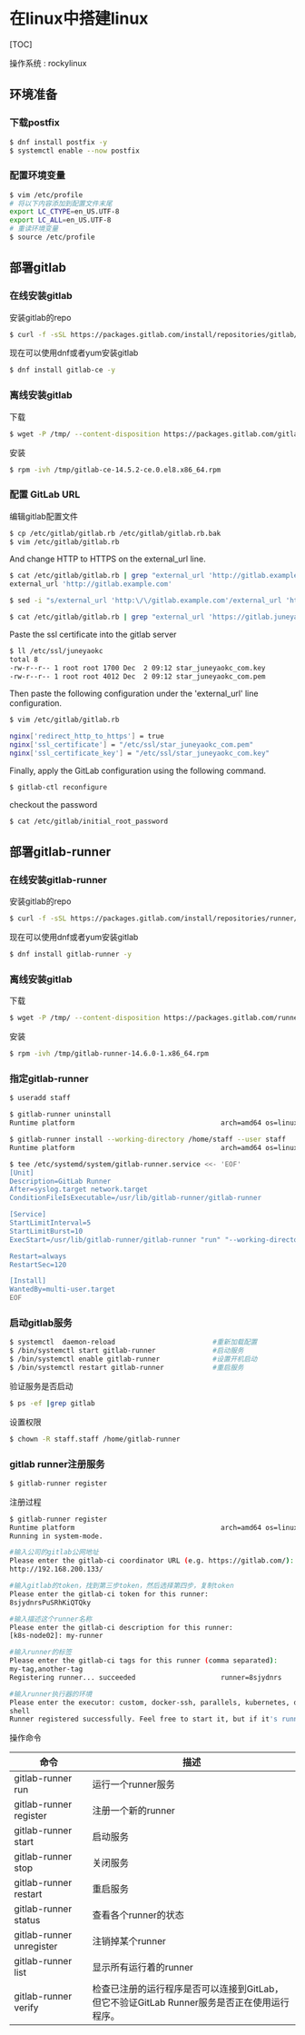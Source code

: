 # 在linux中搭建linux

[TOC]

操作系统 : rockylinux

## 环境准备

### 下载postfix

```bash
$ dnf install postfix -y 
$ systemctl enable --now postfix
```

### 配置环境变量

```bash
$ vim /etc/profile
# 将以下内容添加到配置文件末尾
export LC_CTYPE=en_US.UTF-8
export LC_ALL=en_US.UTF-8
# 重读环境变量
$ source /etc/profile
```

## 部署gitlab

### 在线安装gitlab 

安装gitlab的repo

```bash
$ curl -f -sSL https://packages.gitlab.com/install/repositories/gitlab/gitlab-ce/script.rpm.sh | sudo bash 
```

现在可以使用dnf或者yum安装gitlab

```bash
$ dnf install gitlab-ce -y
```

### 离线安装gitlab

下载

```bash
$ wget -P /tmp/ --content-disposition https://packages.gitlab.com/gitlab/gitlab-ce/packages/el/8/gitlab-ce-14.5.2-ce.0.el8.x86_64.rpm/download.rpm
```

 安装

```bash
$ rpm -ivh /tmp/gitlab-ce-14.5.2-ce.0.el8.x86_64.rpm
```

### 配置 GitLab URL

编辑gitlab配置文件

```bash
$ cp /etc/gitlab/gitlab.rb /etc/gitlab/gitlab.rb.bak
$ vim /etc/gitlab/gitlab.rb
```

And change HTTP to HTTPS on the external_url line.

```bash
$ cat /etc/gitlab/gitlab.rb | grep "external_url 'http://gitlab.example.com'"
external_url 'http://gitlab.example.com'

$ sed -i "s/external_url 'http:\/\/gitlab.example.com'/external_url 'https:\/\/gitlab.juneyaokc.com'/g" /etc/gitlab/gitlab.rb 

$ cat /etc/gitlab/gitlab.rb | grep "external_url 'https://gitlab.juneyaokc.com'"
```

Paste the ssl certificate into the gitlab server

```bash
$ ll /etc/ssl/juneyaokc
total 8
-rw-r--r-- 1 root root 1700 Dec  2 09:12 star_juneyaokc_com.key
-rw-r--r-- 1 root root 4012 Dec  2 09:12 star_juneyaokc_com.pem
```

Then paste the following configuration under the 'external_url' line configuration.

```bash
$ vim /etc/gitlab/gitlab.rb

nginx['redirect_http_to_https'] = true
nginx['ssl_certificate'] = "/etc/ssl/star_juneyaokc_com.pem"
nginx['ssl_certificate_key'] = "/etc/ssl/star_juneyaokc_com.key"
```

Finally, apply the GitLab configuration using the following command.

```bash
$ gitlab-ctl reconfigure
```

checkout the password

```bash
$ cat /etc/gitlab/initial_root_password
```

## 部署gitlab-runner

### 在线安装gitlab-runner

安装gitlab的repo

```bash
$ curl -f -sSL https://packages.gitlab.com/install/repositories/runner/gitlab-runner/script.rpm.sh | sudo bash 
```

现在可以使用dnf或者yum安装gitlab

```bash
$ dnf install gitlab-runner -y
```

### 离线安装gitlab

下载

```bash
$ wget -P /tmp/ --content-disposition https://packages.gitlab.com/runner/gitlab-runner/packages/el/8/gitlab-runner-14.6.0-1.x86_64.rpm/download.rpm
```

 安装

```bash
$ rpm -ivh /tmp/gitlab-runner-14.6.0-1.x86_64.rpm
```

### 指定gitlab-runner

```bash
$ useradd staff

$ gitlab-runner uninstall 
Runtime platform                                    arch=amd64 os=linux pid=10356 revision=5316d4ac version=14.6.0

$ gitlab-runner install --working-directory /home/staff --user staff
Runtime platform                                    arch=amd64 os=linux pid=10426 revision=5316d4ac version=14.6.0

$ tee /etc/systemd/system/gitlab-runner.service <<- 'EOF'
[Unit]
Description=GitLab Runner
After=syslog.target network.target
ConditionFileIsExecutable=/usr/lib/gitlab-runner/gitlab-runner

[Service]
StartLimitInterval=5
StartLimitBurst=10
ExecStart=/usr/lib/gitlab-runner/gitlab-runner "run" "--working-directory" "/home/staff" "--config" "/etc/gitlab-runner/config.toml" "--service" "gitlab-runner" "--syslog" "--user" "staff"

Restart=always
RestartSec=120

[Install]
WantedBy=multi-user.target
EOF
```

### 启动gitlab服务

```bash
$ systemctl  daemon-reload                        #重新加载配置
$ /bin/systemctl start gitlab-runner              #启动服务
$ /bin/systemctl enable gitlab-runner             #设置开机启动
$ /bin/systemctl restart gitlab-runner            #重启服务
```

验证服务是否启动

```bash
$ ps -ef |grep gitlab
```

设置权限

```bash
$ chown -R staff.staff /home/gitlab-runner
```

### gitlab runner注册服务

```bash
$ gitlab-runner register
```

注册过程

```bash
$ gitlab-runner register
Runtime platform                                    arch=amd64 os=linux pid=6245 revision=ac8e767a version=12.6.0
Running in system-mode.                            

#输入公司的gitlab公网地址                                                   
Please enter the gitlab-ci coordinator URL (e.g. https://gitlab.com/):
http://192.168.200.133/

#输入gitlab的token，找到第三步token，然后选择第四步，复制token
Please enter the gitlab-ci token for this runner:
8sjydnrsPuSRhKiQTQky

#输入描述这个runner名称
Please enter the gitlab-ci description for this runner:
[k8s-node02]: my-runner

#输入runner的标签
Please enter the gitlab-ci tags for this runner (comma separated):
my-tag,another-tag
Registering runner... succeeded                     runner=8sjydnrs

#输入runner执行器的环境
Please enter the executor: custom, docker-ssh, parallels, kubernetes, docker-ssh+machine, docker, shell, ssh, virtualbox, docker+machine:
shell
Runner registered successfully. Feel free to start it, but if it's running already the config should be automatically reloaded! 
```

操作命令

| **命令**                 | **描述**                                                     |
| ------------------------ | ------------------------------------------------------------ |
| gitlab-runner run        | 运行一个runner服务                                           |
| gitlab-runner register   | 注册一个新的runner                                           |
| gitlab-runner start      | 启动服务                                                     |
| gitlab-runner stop       | 关闭服务                                                     |
| gitlab-runner restart    | 重启服务                                                     |
| gitlab-runner status     | 查看各个runner的状态                                         |
| gitlab-runner unregister | 注销掉某个runner                                             |
| gitlab-runner list       | 显示所有运行着的runner                                       |
| gitlab-runner verify     | 检查已注册的运行程序是否可以连接到GitLab，但它不验证GitLab Runner服务是否正在使用运行程序。 |
